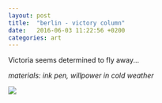 ```yaml
---
layout: post
title:  "berlin - victory column"
date:   2016-06-03 11:22:56 +0200
categories: art
---
```

Victoria seems determined to fly away...

<i>materials: ink pen, willpower in cold weather</i>

<img src="/art/berlin/berlin-victory-column.jpg">
